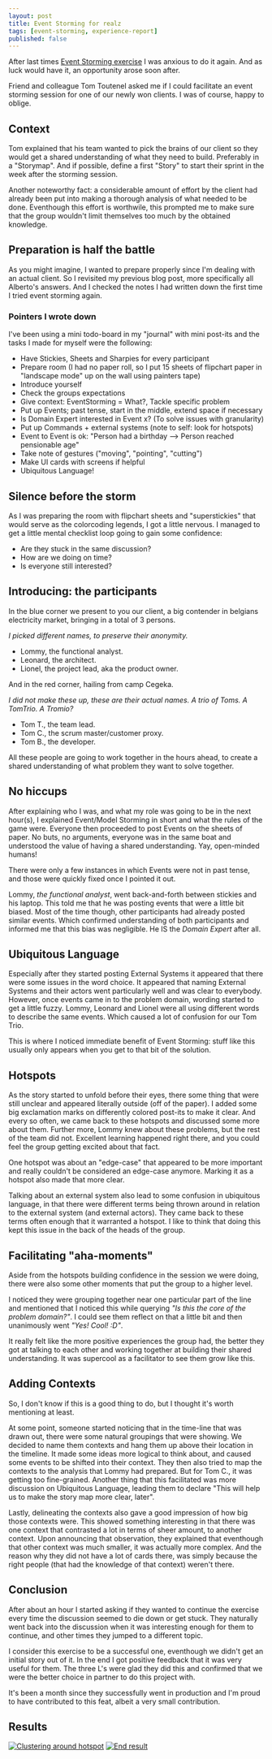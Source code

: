 ```yaml
---
layout: post
title: Event Storming for realz
tags: [event-storming, experience-report]
published: false
---
```


After last times [Event Storming exercise](/2014-07-12-event-storming-exercise) I was anxious to do it again. 
And as luck would have it, an opportunity arose soon after.

Friend and colleague Tom Toutenel asked me if I could facilitate an event storming session for one of our newly won clients. I was of course, happy to oblige.

## Context

Tom explained that his team wanted to pick the brains of our client so they would get a shared understanding of what they need to build. Preferably in a "Storymap". And if possible, define a first "Story" to start their sprint in the week after the storming session.

Another noteworthy fact: a considerable amount of effort by the client had already been put into making a thorough analysis of what needed to be done. Eventhough this effort is worthwile, this prompted me to make sure that the group wouldn't limit themselves too much by the obtained knowledge.

## Preparation is half the battle

As you might imagine, I wanted to prepare properly since I'm dealing with an actual client. So I revisited my previous blog post, more specifically all Alberto's answers. And I checked the notes I had written down the first time I tried event storming again.

### Pointers I wrote down

I've been using a mini todo-board in my "journal" with mini post-its and the tasks I made for myself were the following:

* Have Stickies, Sheets and Sharpies for every participant
* Prepare room (I had no paper roll, so I put 15 sheets of flipchart paper in "landscape mode" up on the wall using painters tape)
* Introduce yourself
* Check the groups expectations
* Give context: EventStorming = What?, Tackle specific problem
* Put up Events; past tense, start in the middle, extend space if necessary
* Is Domain Expert interested in Event x? (To solve issues with granularity)
* Put up Commands + external systems (note to self: look for hotspots)
* Event to Event is ok: "Person had a birthday --> Person reached pensionable age"
* Take note of gestures ("moving", "pointing", "cutting")
* Make UI cards with screens if helpful
* Ubiquitous Language!

## Silence before the storm

As I was preparing the room with flipchart sheets and "superstickies" that would serve as the colorcoding legends, I got a little nervous. I managed to get a little mental checklist loop going to gain some confidence:

* Are they stuck in the same discussion?
* How are we doing on time?
* Is everyone still interested?

## Introducing: the participants

In the blue corner we present to you our client, a big contender in belgians electricity market, bringing in a total of 3 persons. 

*I picked different names, to preserve their anonymity.*

* Lommy, the functional analyst.
* Leonard, the architect.
* Lionel, the project lead, aka the product owner.


And in the red corner, hailing from camp Cegeka. 

*I did not make these up, these are their actual names. A trio of Toms. A TomTrio. A Tromio?*

* Tom T., the team lead.
* Tom C., the scrum master/customer proxy.
* Tom B., the developer.


All these people are going to work together in the hours ahead, to create a shared understanding of what problem they want to solve together.

## No hiccups

After explaining who I was, and what my role was going to be in the next hour(s), I explained Event/Model Storming in short and what the rules of the game were. Everyone then proceeded to post Events on the sheets of paper. No buts, no arguments, everyone was in the same boat and understood the value of having a shared understanding. Yay, open-minded humans!

There were only a few instances in which Events were not in past tense, and those were quickly fixed once I pointed it out.

Lommy, *the functional analyst*, went back-and-forth between stickies and his laptop. This told me that he was posting events that were a little bit biased. Most of the time though, other participants had already posted similar events. Which confirmed understanding of both participants and informed me that this bias was negligible. He IS the *Domain Expert* after all.

## Ubiquitous Language

Especially after they started posting External Systems it appeared that there were some issues in the word choice. It appeared that naming External Systems and their actors went particularly well and was clear to everybody. However, once events came in to the problem domain, wording started to get a little fuzzy. Lommy, Leonard and Lionel were all using different words to describe the same events. Which caused a lot of confusion for our Tom Trio.

This is where I noticed immediate benefit of Event Storming: stuff like this usually only appears when you get to that bit of the solution.

## Hotspots

As the story started to unfold before their eyes, there some thing that were still unclear and appeared literally outside (off of the paper). I added some big exclamation marks on differently colored post-its to make it clear.
And every so often, we came back to these hotspots and discussed some more about them. Further more, Lommy knew about these problems, but the rest of the team did not. Excellent learning happened right there, and you could feel the group getting excited about that fact.

One hotspot was about an "edge-case" that appeared to be more important and really couldn't be considered an edge-case anymore. Marking it as a hotspot also made that more clear.

Talking about an external system also lead to some confusion in ubiquitous language, in that there were different terms being thrown around in relation to the external system (and external actors). They came back to these terms often enough that it warranted a hotspot. I like to think that doing this kept this issue in the back of the heads of the group.

## Facilitating "aha-moments"

Aside from the hotspots building confidence in the session we were doing, there were also some other moments that put the group to a higher level.

I noticed they were grouping together near one particular part of the line and mentioned that I noticed this while querying *"Is this the core of the problem domain?"*. I could see them reflect on that a little bit and then unanimously went *"Yes! Cool! :D"*. 

It really felt like the more positive experiences the group had, the better they got at talking to each other and working together at building their shared understanding. It was supercool as a facilitator to see them grow like this.

## Adding Contexts

So, I don't know if this is a good thing to do, but I thought it's worth mentioning at least.

At some point, someone started noticing that in the time-line that was drawn out, there were some natural groupings that were showing. We decided to name them contexts and hang them up above their location in the timeline. It made some ideas more logical to think about, and caused some events to be shifted into their context.
They then also tried to map the contexts to the analysis that Lommy had prepared. But for Tom C., it was getting too fine-grained.
Another thing that this facilitated was more discussion on Ubiquitous Language, leading them to declare "This will help us to make the story map more clear, later".

Lastly, delineating the contexts also gave a good impression of how big those contexts were. This showed something interesting in that there was one context that contrasted a lot in terms of sheer amount, to another context. Upon announcing that observation, they explained that eventhough that other context was much smaller, it was actually more complex. And the reason why they did not have a lot of cards there, was simply because the right people (that had the knowledge of that context) weren't there.

## Conclusion

After about an hour I started asking if they wanted to continue the exercise every time the discussion seemed to die down or get stuck. They naturally went back into the discussion when it was interesting enough for them to continue, and other times they jumped to a different topic.

I consider this exercise to be a successful one, eventhough we didn't get an initial story out of it. In the end I got positive feedback that it was very useful for them. The three L's were glad they did this and confirmed that we were the better choice in partner to do this project with.

It's been a month since they successfully went in production and I'm proud to have contributed to this feat, albeit a very small contribution.

## Results

[![Clustering around hotspot]({{site.url}}/public/assets/2015-02-01-event-storming-for-realz/clustering.jpg)]({{site.url}}/public/assets/2015-02-01-event-storming-for-realz/clustering.jpg)
[![End result]({{site.url}}/public/assets/2015-02-01-event-storming-for-realz/endresult.jpg)]({{site.url}}/public/assets/2015-02-01-event-storming-for-realz/endresult.jpg)